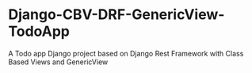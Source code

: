 # Django-CBV-DRF-GenericView-TodoApp
 A Todo app Django project based on Django Rest Framework with Class Based Views and GenericView
